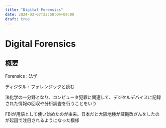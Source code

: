 ```yaml
---
title: "Digital Forensics"
date: 2024-03-07T22:50:04+09:00
draft: true
---
```


# Digital Forensics

## 概要

Forensics : 法学

ディジタル・フォレンジックと読む  

法化学の一分野となり、コンピュータ犯罪に関連して、デジタルデバイスに記録された情報の回収や分析調査を行うことをいう

FBIが用語として使い始めたのが由来。日本だと大阪地検が証拠改ざんをしたのが起因で注目されるようになった模様